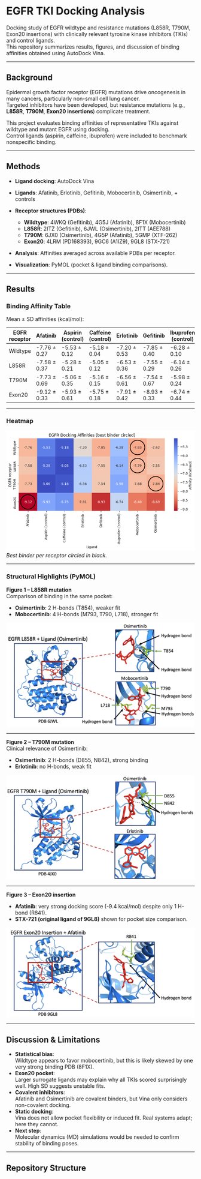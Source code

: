 # EGFR TKI Docking Analysis

Docking study of EGFR wildtype and resistance mutations (L858R, T790M, Exon20 insertions) with clinically relevant tyrosine kinase inhibitors (TKIs) and control ligands.  
This repository summarizes results, figures, and discussion of binding affinities obtained using AutoDock Vina.

---

## Background

Epidermal growth factor receptor (EGFR) mutations drive oncogenesis in many cancers, particularly non-small cell lung cancer.  
Targeted inhibitors have been developed, but resistance mutations (e.g., **L858R**, **T790M**, **Exon20 insertions**) complicate treatment.  

This project evaluates binding affinities of representative TKIs against wildtype and mutant EGFR using docking.  
Control ligands (aspirin, caffeine, ibuprofen) were included to benchmark nonspecific binding.

---

## Methods

- **Ligand docking**: AutoDock Vina  
- **Ligands**: Afatinib, Erlotinib, Gefitinib, Mobocertinib, Osimertinib, + controls  
- **Receptor structures (PDBs)**:  
  - **Wildtype**: 4WKQ (Gefitinib), 4G5J (Afatinib), 8F1X (Mobocertinib)  
  - **L858R**: 2ITZ (Gefitinib), 6JWL (Osimertinib), 2ITT (AEE788)  
  - **T790M**: 6JX0 (Osimertinib), 4G5P (Afatinib), 5GMP (XTF-262)  
  - **Exon20**: 4LRM (PD168393), 9GC6 (A1IZ9), 9GL8 (STX-721)  

- **Analysis**: Affinities averaged across available PDBs per receptor.  
- **Visualization**: PyMOL (pocket & ligand binding comparisons).

---

## Results

### Binding Affinity Table
Mean ± SD affinities (kcal/mol):

| EGFR receptor | Afatinib | Aspirin (control) | Caffeine (control) | Erlotinib | Gefitinib | Ibuprofen (control) | Mobocertinib | Osimertinib |
|---------------|----------|--------------------|--------------------|-----------|-----------|----------------------|--------------|-------------|
| Wildtype      | -7.76 ± 0.27 | -5.53 ± 0.12 | -5.18 ± 0.04 | -7.20 ± 0.53 | -7.85 ± 0.40 | -6.28 ± 0.10 | -7.93 ± 0.73 | -7.62 ± 0.37 |
| L858R         | -7.58 ± 0.37 | -5.28 ± 0.21 | -5.05 ± 0.12 | -6.53 ± 0.36 | -7.55 ± 0.29 | -6.14 ± 0.26 | -7.79 ± 0.30 | -7.55 ± 0.24 |
| T790M         | -7.73 ± 0.69 | -5.06 ± 0.35 | -5.16 ± 0.15 | -6.56 ± 0.61 | -7.54 ± 0.67 | -5.98 ± 0.24 | -7.68 ± 0.29 | -7.84 ± 0.64 |
| Exon20        | -9.12 ± 0.33 | -5.93 ± 0.61 | -5.75 ± 0.18 | -7.91 ± 0.42 | -8.93 ± 0.33 | -6.74 ± 0.44 | -8.40 ± 0.75 | -8.69 ± 0.63 |

---

### Heatmap

![Heatmap](results/figures/heatmap.png)  
*Best binder per receptor circled in black.*

---

### Structural Highlights (PyMOL)

**Figure 1 – L858R mutation**  
Comparison of binding in the same pocket:  
- **Osimertinib**: 2 H-bonds (T854), weaker fit  
- **Mobocertinib**: 4 H-bonds (M793, T790, L718), stronger fit  

![L858R pocket](results/figures/l858r.png)

---

**Figure 2 – T790M mutation**  
Clinical relevance of Osimertinib:  
- **Osimertinib**: 2 H-bonds (D855, N842), strong binding  
- **Erlotinib**: no H-bonds, weak fit  

![T790M pocket](results/figures/t790m.png)

---

**Figure 3 – Exon20 insertion**  
- **Afatinib**: very strong docking score (-9.4 kcal/mol) despite only 1 H-bond (R841).  
- **STX-721 (original ligand of 9GL8)** shown for pocket size comparison.  

![Exon20 pocket](results/figures/exon20.png)

---

## Discussion & Limitations

- **Statistical bias**:  
  Wildtype appears to favor mobocertinib, but this is likely skewed by one very strong binding PDB (8F1X).  
- **Exon20 pocket**:  
  Larger surrogate ligands may explain why all TKIs scored surprisingly well. High SD suggests unstable fits.  
- **Covalent inhibitors**:  
  Afatinib and Osimertinib are covalent binders, but Vina only considers non-covalent docking.  
- **Static docking**:  
  Vina does not allow pocket flexibility or induced fit. Real systems adapt; here they cannot.  
- **Next step**:  
  Molecular dynamics (MD) simulations would be needed to confirm stability of binding poses.  

---

## Repository Structure


